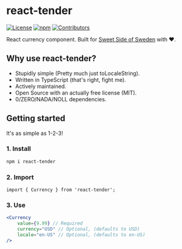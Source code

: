 # react-tender

[![License](https://img.shields.io/github/license/filiphsps/react-tender.svg)](https://github.com/filiphsps/react-tender/blob/master/LICENSE) [![npm](https://img.shields.io/npm/dt/react-tender)](https://www.npmjs.com/package/react-tender) [![Contributors](https://img.shields.io/github/contributors/filiphsps/react-tender.svg)](https://github.com/filiphsps/react-tender/graphs/contributors)

React currency component. Built for [Sweet Side of Sweden](https://www.sweetsideofsweden.com?utm_source=GitHub&utm_campaign=react-tender) with ❤️.

## Why use react-tender?

-   Stupidly simple (Pretty much just toLocaleString).
-   Written in TypeScript (that's right, fight me).
-   Actively maintained.
-   Open Source with an actually free license (MIT).
-   0/ZERO/NADA/NOLL dependencies.

## Getting started

It's as simple as 1-2-3!

### 1. Install

```bash
npm i react-tender
```

### 2. Import

```tsx
import { Currency } from 'react-tender';
```

### 3. Use

```jsx
<Currency
    value={9.99} // Required
    currency="USD" // Optional, (defaults to USD)
    locale="en-US" // Optional, (defaults to en-US)
/>
```
